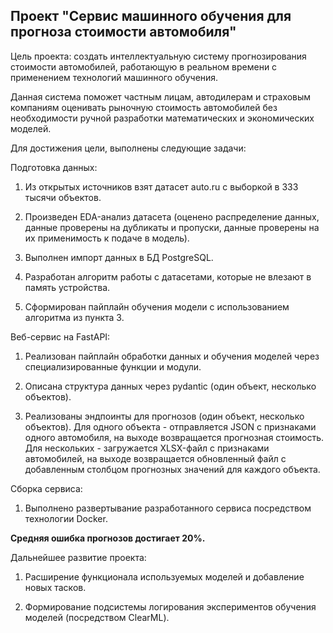 ## Проект "Сервис машинного обучения для прогноза стоимости автомобиля"

Цель проекта: создать интеллектуальную систему прогнозирования стоимости автомобилей, работающую в реальном времени с применением технологий машинного обучения. 

Данная система поможет частным лицам, автодилерам и страховым компаниям оценивать рыночную стоимость автомобилей без необходимости ручной разработки математических и экономических моделей.

Для достижения цели, выполнены следующие задачи:

Подготовка данных:

1. Из открытых источников взят датасет auto.ru с выборкой в 333 тысячи объектов.

2. Произведен EDA-анализ датасета (оценено распределение данных, данные проверены на дубликаты и пропуски, данные проверены на их применимость к подаче в модель).

3. Выполнен импорт данных в БД PostgreSQL.

4. Разработан алгоритм работы с датасетами, которые не влезают в память устройства.

5. Сформирован пайплайн обучения модели с использованием алгоритма из пункта 3.

Веб-сервис на FastAPI:

1. Реализован пайплайн обработки данных и обучения моделей через специализированные функции и модули.

2. Описана структура данных через pydantic (один объект, несколько объектов).

3. Реализованы эндпоинты для прогнозов (один объект, несколько объектов). Для одного объекта - отправляется JSON с признаками одного автомобиля, на выходе возвращается прогнозная стоимость. Для нескольких - загружается XLSX-файл с признаками автомобилей, на выходе возвращается обновленный файл с добавленным столбцом прогнозных значений для каждого объекта.

Сборка сервиса:

1. Выполнено развертывание разработанного сервиса посредством технологии Docker.

**Средняя ошибка прогнозов достигает 20%.**

Дальнейшее развитие проекта:

1. Расширение функционала используемых моделей и добавление новых тасков.

2. Формирование подсистемы логирования экспериментов обучения моделей (посредством ClearML).